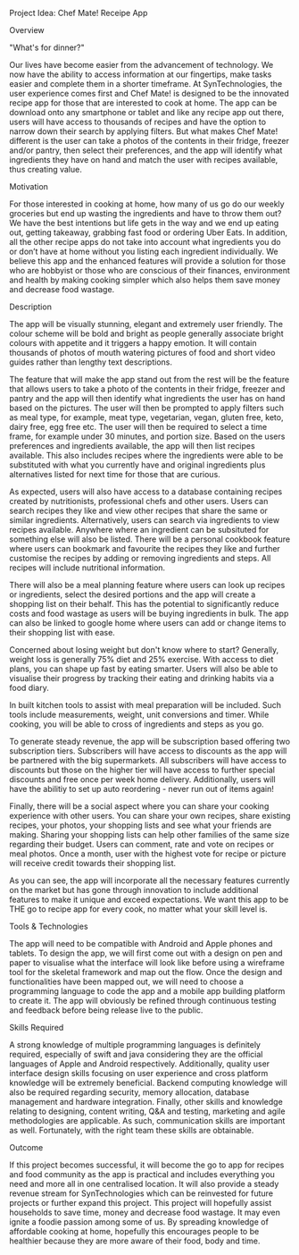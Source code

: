 Project Idea: Chef Mate! Receipe App 

Overview

"What's for dinner?"

Our lives have become easier from the advancement of technology. We now have the ability to access information at our fingertips, make tasks easier and complete them in a shorter timeframe. At SynTechnologies, the user experience comes first and Chef Mate! is designed to be the innovated recipe app for those that are interested to cook at home. The app can be download onto any smartphone or tablet and like any recipe app out there, users will have access to thousands of recipes and have the option to narrow down their search by applying filters. But what makes Chef Mate! different is the user can take a photos of the contents in their fridge, freezer and/or pantry, then select their preferences, and the app will identify what ingredients they have on hand and match the user with recipes available, thus creating value.

Motivation

For those interested in cooking at home, how many of us go do our weekly groceries but end up wasting the ingredients and have to throw them out? We have the best intentions but life gets in the way and we end up eating out, getting takeaway, grabbing fast food or ordering Uber Eats. In addition, all the other recipe apps do not take into account what ingredients you do or don’t have at home without you listing each ingredient individually. We believe this app and the enhanced features will provide a solution for those who are hobbyist or those who are conscious of their finances, environment and health by making cooking simpler which also helps them save money and decrease food wastage.

Description

The app will be visually stunning, elegant and extremely user friendly. The colour scheme will be bold and bright as people generally associate bright colours with appetite and it triggers a happy emotion. It will contain thousands of photos of mouth watering pictures of food and short video guides rather than lengthy text descriptions.

The feature that will make the app stand out from the rest will be the feature that allows users to take a photo of the contents in their fridge, freezer and pantry and the app will then identify what ingredients the user has on hand based on the pictures. The user will then be prompted to apply filters such as meal type, for example, meat type, vegetarian, vegan, gluten free, keto, dairy free, egg free etc. The user will then be required to select a time frame, for example under 30 minutes, and portion size. Based on the users preferences and ingredients available, the app will then list recipes available. This also includes recipes where the ingredients were able to be substituted with what you currently have and original ingredients plus alternatives listed for next time for those that are curious.

As expected, users will also have access to a database containing recipes created by nutritionists, professional chefs and other users. Users can search recipes they like and view other recipes that share the same or similar ingredients. Alternatively, users can search via ingredients to view recipes available. Anywhere where an ingredient can be subsituted for something else will also be listed. There will be a personal cookbook feature where users can bookmark and favourite the recipes they like and further customise the recipes by adding or removing ingredients and steps. All recipes will include nutritional information.

There will also be a meal planning feature where users can look up recipes or ingredients, select the desired portions and the app will create a shopping list on their behalf. This has the potential to significantly reduce costs and food wastage as users will be buying ingredients in bulk. The app can also be linked to google home where users can add or change items to their shopping list with ease.

Concerned about losing weight but don't know where to start? Generally, weight loss is generally 75% diet and 25% exercise. With access to diet plans, you can shape up fast by eating smarter. Users will also be able to visualise their progress by tracking their eating and drinking habits via a food diary. 

In built kitchen tools to assist with meal preparation will be included. Such tools include measurements, weight, unit conversions and timer. While cooking, you will be able to cross of ingredients and steps as you go.

To generate steady revenue, the app will be subscription based offering two subscription tiers. Subscribers will have access to discounts as the app will be partnered with the big supermarkets. All subscribers will have access to discounts but those on the higher tier will have access to further special discounts and free once per week home delivery. Additionally, users will have the abilitiy to set up auto reordering - never run out of items again!

Finally, there will be a social aspect where you can share your cooking experience with other users. You can share your own recipes, share existing recipes, your photos, your shopping lists and see what your friends are making. Sharing your shopping lists can help other families of the same size regarding their budget. Users can comment, rate and vote on recipes or meal photos. Once a month, user with the highest vote for recipe or picture will receive credit towards their shopping list.

As you can see, the app will incorporate all the necessary features currently on the market but has gone through innovation to include additional features to make it unique and exceed expectations. We want this app to be THE go to recipe app for every cook, no matter what your skill level is.

Tools & Technologies

The app will need to be compatible with Android and Apple phones and tablets. To design the app, we will first come out with a design on pen and paper to visualise what the interface will look like before using a wireframe tool for the skeletal framework and map out the flow. Once the design and functionalities have been mapped out, we will need to choose a programming language to code the app and a mobile app building platform to create it. The app will obviously be refined through continuous testing and feedback before being release live to the public.

Skills Required

A strong knowledge of multiple programming languages is definitely required, especially of swift and java considering they are the official languages of Apple and Android respectively. Additionally, quality user interface design skills focusing on user experience and cross platform knowledge will be extremely beneficial. Backend computing knowledge will also be required regarding security, memory allocation, database management and hardware integration. Finally, other skills and knowledge relating to designing, content writing, Q&A and testing, marketing and agile methodologies are applicable. As such, communication skills are important as well. Fortunately, with the right team these skills are obtainable.

Outcome

If this project becomes successful, it will become the go to app for recipes and food community as the app is practical and includes everything you need and more all in one centralised location. It will also provide a steady revenue stream for SynTechnologies which can be reinvested for future projects or further expand this project. This project will hopefully assist households to save time, money and decrease food wastage. It may even ignite a foodie passion among some of us. By spreading knowledge of affordable cooking at home, hopefully this encourages people to be healthier because they are more aware of their food, body and time.

